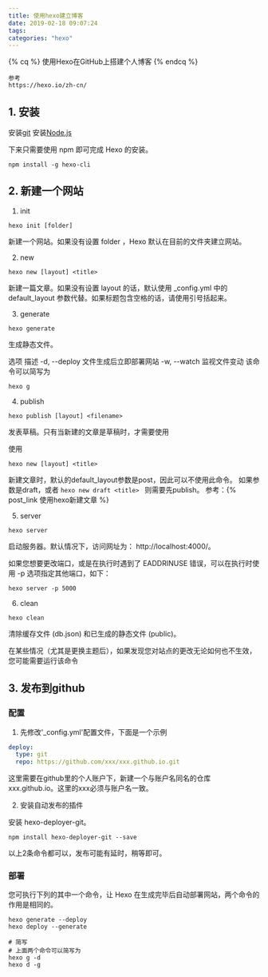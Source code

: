 ```yaml
---
title: 使用hexo建立博客
date: 2019-02-18 09:07:24
tags:
categories: "hexo"
---
```



<!-- 标签别名 -->
{% cq %} 
使用Hexo在GitHub上搭建个人博客
{% endcq %}

<!-- more -->

```
参考
https://hexo.io/zh-cn/
```


## 1. 安装

安装[git](https://git-scm.com/download/win)
安装[Node.js](https://nodejs.org/en/)

下来只需要使用 npm 即可完成 Hexo 的安装。
```
npm install -g hexo-cli
```

## 2. 新建一个网站


1. init
```
hexo init [folder]
```
新建一个网站。如果没有设置 folder ，Hexo 默认在目前的文件夹建立网站。


2. new
```
hexo new [layout] <title>
```
新建一篇文章。如果没有设置 layout 的话，默认使用 _config.yml 中的 default_layout 参数代替。如果标题包含空格的话，请使用引号括起来。


3. generate
```
hexo generate
```
生成静态文件。

选项	描述
-d, --deploy	文件生成后立即部署网站
-w, --watch	监视文件变动
该命令可以简写为

```
hexo g
```


4. publish

```
hexo publish [layout] <filename>
```
发表草稿。只有当新建的文章是草稿时，才需要使用

使用
```
hexo new [layout] <title>
```
新建文章时，默认的default_layout参数是post，因此可以不使用此命令。
如果参数是draft，或者
```hexo new draft <title> ```
则需要先publish。
参考：{% post_link 使用hexo新建文章 %}


5. server

```
hexo server
```

启动服务器。默认情况下，访问网址为： http://localhost:4000/。

如果您想要更改端口，或是在执行时遇到了 EADDRINUSE 错误，可以在执行时使用 -p 选项指定其他端口，如下：

```
hexo server -p 5000
```



6. clean

```
hexo clean
```
清除缓存文件 (db.json) 和已生成的静态文件 (public)。

在某些情况（尤其是更换主题后），如果发现您对站点的更改无论如何也不生效，您可能需要运行该命令



## 3. 发布到github

### 配置

1. 先修改'_config.yml'配置文件，下面是一个示例

```yml
deploy:
  type: git
  repo: https://github.com/xxx/xxx.github.io.git
```
这里需要在github里的个人账户下，新建一个与账户名同名的仓库xxx.github.io。这里的xxx必须与账户名一致。



2. 安装自动发布的插件

安装 hexo-deployer-git。

```
npm install hexo-deployer-git --save
```


以上2条命令都可以，发布可能有延时，稍等即可。


### 部署
您可执行下列的其中一个命令，让 Hexo 在生成完毕后自动部署网站，两个命令的作用是相同的。

```
hexo generate --deploy
hexo deploy --generate

# 简写
# 上面两个命令可以简写为
hexo g -d
hexo d -g
```






